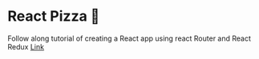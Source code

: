 # React Pizza 🍕

Follow along tutorial of creating a React app using react Router and React Redux [Link](https://www.youtube.com/playlist?list=PL0FGkDGJQjJG9eI85xM1_iLIf6BcEdaNl)
